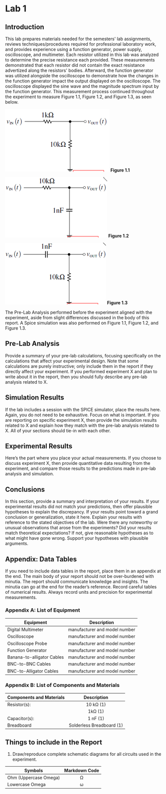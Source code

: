 # Lab 1
## Introduction

This lab prepares materials needed for the semesters' lab assignments, reviews techniques/procedures required for professional laboratory work, and provides experience using a function generator, power supply, oscilloscope, and multimeter. Each resistor utilized in this lab was analyzed to determine the precise resistance each provided. These measurements demonstrated that each resistor did not contain the exact resistance advertized along the resistors' bodies. Afterward, the function generator was utilized alongside the oscilloscope to demonstrate how the changes in the function generator impact the output displayed on the oscilloscope. The oscilloscope displayed the sine wave and the magnitude spectrum input by the function generator. This measurement process continued throughout the experiment to measure Figure 1.1, Figure 1.2, and Figure 1.3, as seen below.

![Figure 1.1](./pictures/figure_1.1.png)
**Figure 1.1**

![Figure 1.2](./pictures/figure_1.2.png)
**Figure 1.2**

![Figure 1.3](./pictures/figure_1.3.png)
**Figure 1.3**

The Pre-Lab Analysis performed before the experiment aligned with the experiment, aside from slight differences discussed in the body of this report. A Spice simulation was also performed on Figure 1.1, Figure 1.2, and Figure 1.3.

## Pre-Lab Analysis
Provide a summary of your pre-lab calculations, focusing specifically on the calculations that affect your experimental
design. Note that some calculations are purely instructive; only include them in the report if they directly affect your
experiment. If you performed experiment X and plan to write about it in the report, then you should fully describe any
pre-lab analysis related to X.

## Simulation Results
If the lab includes a session with the SPICE simulator, place the results here. Again, you do not need to be exhaustive.
Focus on what is important. If you are reporting on specific experiment X, then provide the simulation results related to
X and explain how they match with the pre-lab analysis related to X. All of your sections should tie-in with each other.

## Experimental Results
Here’s the part where you place your actual measurements. If you choose to discuss experiment X, then provide
quantitative data resulting from the experiment, and compare those results to the predictions made in pre-lab analysis
and simulation.

## Conclusions
In this section, provide a summary and interpretation of your results. If your experimental results did not match your
predictions, then offer plausible hypotheses to explain the discrepancy. If your results point toward a grand conclusion or generalization, state it here. Explain your results with reference to the stated objectives of the lab. Were there any noteworthy
or unusual observations that arose from the experiments? Did your results match theoretical expectations? If
not, give reasonable hypotheses as to what might have gone wrong. Support your hypotheses with plausible
arguments.

## Appendix: Data Tables
If you need to include data tables in the report, place them in an appendix at the end. The main body of your report
should not be over-burdened with minutia. The report should communicate knowledge and insights. The minutia can
go at the end for the reader’s reference. Record careful tables of numerical results. Always record units and precision for experimental measurements.

### Appendix A: List of Equipment
| Equipment | Description |
| ------------------ | :---------------------------: |
| Digital Multimeter | manufacturer and model number |
| Oscilloscope | manufacturer and model number | 
| Oscilloscope Probe | manufacturer and model number |
| Function Generator | manufacturer and model number |
| Banana-to-alligator Cables | manufacturer and model number |
| BNC-to-BNC Cables | manufacturer and model number |
| BNC-to-Alligator Cables | manufacturer and model number |

### Appendix B: List of Components and Materials
| Components and Materials | Description |
| ------------------------ | :---------: |
| Resistor(s): | 10 k&Omega; (1) |
|  | 1k&Omega; (1) |
| Capacitor(s): | 1 nF (1) |
| Breadboard | Solderless Breadboard (1) |

## Things to include in the Report
1. Draw/reproduce complete schematic diagrams for all circuits used in the experiment.

| Symbols | Markdown Code |
| ------- | :-----------: |
| Ohm (Uppercase Omega) | &Omega; |
| Lowercase Omega | &omega; |